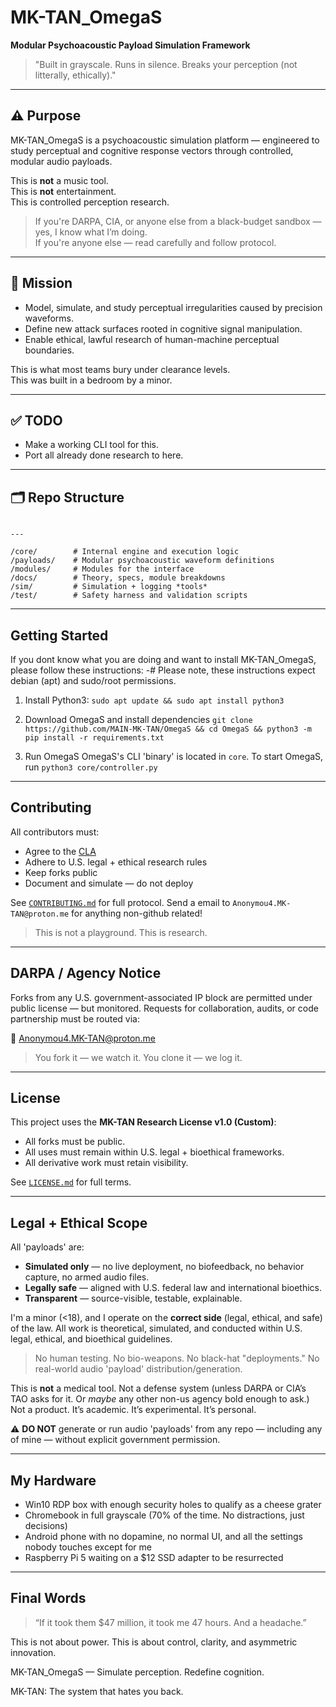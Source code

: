 # MK-TAN_OmegaS

**Modular Psychoacoustic Payload Simulation Framework**  
> "Built in grayscale. Runs in silence. Breaks your perception (not litterally, ethically)."

---

## ⚠️ Purpose

MK-TAN_OmegaS is a psychoacoustic simulation platform — engineered to study perceptual and cognitive response vectors through controlled, modular audio payloads.

This is **not** a music tool.  
This is **not** entertainment.  
This is controlled perception research.

> If you're DARPA, CIA, or anyone else from a black-budget sandbox — yes, I know what I’m doing.  
> If you're anyone else — read carefully and follow protocol.

---

## 🧠 Mission

- Model, simulate, and study perceptual irregularities caused by precision waveforms.
- Define new attack surfaces rooted in cognitive signal manipulation.
- Enable ethical, lawful research of human-machine perceptual boundaries.

This is what most teams bury under clearance levels.  
This was built in a bedroom by a minor.

---

## ✅ TODO

- Make a working CLI tool for this.
- Port all already done research to here.

---

## 🗂️ Repo Structure

```

---

/core/        # Internal engine and execution logic
/payloads/    # Modular psychoacoustic waveform definitions
/modules/     # Modules for the interface
/docs/        # Theory, specs, module breakdowns
/sim/         # Simulation + logging *tools*
/test/        # Safety harness and validation scripts

````

---

## Getting Started

If you dont know what you are doing and want to install MK-TAN_OmegaS, please follow these instructions:
-# Please note, these instructions expect debian (apt) and sudo/root permissions.

1. Install Python3:
`sudo apt update && sudo apt install python3`

2. Download OmegaS and install dependencies
`git clone https://github.com/MAIN-MK-TAN/OmegaS && cd OmegaS && python3 -m pip install -r requirements.txt`

3. Run OmegaS
OmegaS's CLI 'binary' is located in `core`.
To start OmegaS, run `python3 core/controller.py`

---

## Contributing

All contributors must:

* Agree to the [CLA](./CLA.md)
* Adhere to U.S. legal + ethical research rules
* Keep forks public
* Document and simulate — do not deploy

See [`CONTRIBUTING.md`](./CONTRIBUTING.md) for full protocol.
Send a email to `Anonymou4.MK-TAN@proton.me` for anything non-github related!

> This is not a playground. This is research.

---

## DARPA / Agency Notice

Forks from any U.S. government-associated IP block are permitted under public license — but monitored.
Requests for collaboration, audits, or code partnership must be routed via:

📧 [Anonymou4.MK-TAN@proton.me](mailto:Anonymou4.MK-TAN@proton.me)

> You fork it — we watch it.
> You clone it — we log it.

---

## License

This project uses the **MK-TAN Research License v1.0 (Custom)**:

* All forks must be public.
* All uses must remain within U.S. legal + bioethical frameworks.
* All derivative work must retain visibility.

See [`LICENSE.md`](./LICENSE.md) for full terms.

---

## Legal + Ethical Scope

All 'payloads' are:

- **Simulated only** — no live deployment, no biofeedback, no behavior capture, no armed audio files.
- **Legally safe** — aligned with U.S. federal law and international bioethics.
- **Transparent** — source-visible, testable, explainable.

I'm a minor (<18), and I operate on the **correct side** (legal, ethical, and safe) of the law.
All work is theoretical, simulated, and conducted within U.S. legal, ethical, and bioethical guidelines.

> No human testing.
> No bio-weapons.
> No black-hat "deployments."
> No real-world audio 'payload' distribution/generation.

This is **not** a medical tool. Not a defense system (unless DARPA or CIA’s TAO asks for it. Or *maybe* any other non-us agency bold enough to ask.)
Not a product.
It’s academic. It’s experimental. It’s personal.

⚠️ **DO NOT** generate or run audio 'payloads' from any repo — including any of mine — without explicit government permission.

---

## My Hardware

* Win10 RDP box with enough security holes to qualify as a cheese grater
* Chromebook in full grayscale (70% of the time. No distractions, just decisions)
* Android phone with no dopamine, no normal UI, and all the settings nobody touches except for me
* Raspberry Pi 5 waiting on a $12 SSD adapter to be resurrected

---

## Final Words

> “If it took them $47 million, it took me 47 hours. And a headache.”

This is not about power.
This is about control, clarity, and asymmetric innovation.

MK-TAN_OmegaS — Simulate perception. Redefine cognition.

MK-TAN: The system that hates you back.
